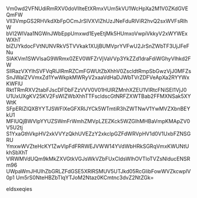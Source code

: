 Vm0wd2VFNUdiRmRXV0doVllteEtXRmxVUm5kVU1WcHpXa2M1V0ZKdGVEQmFW
Vll3VmpGS2RHVkdXbFpOCmJrSlVXVlZhUzJNeFduRlViR2hvQ2sxWVFsRlhW
bVI2WlVaa1NGWnJWbEppUmxwd1EyeEtjMk5HUmxoVwpiVkkyV2xWYWExWXhT
blZUYkdocFVtNUNVRkV5TVVkak1XUjBUMVprYVFwU2JrSnZWbTF3UjJFeFNu
SlAKVm1SWVlsaG9WRmx0ZEV0WFZrVjVaVVp3YkZZd1draFdiWGhyVlhkd2FW
SllRazVXYlhSVFVqRlJlRmRZCmFGWUtZbXhhV0ZscldtRmpSbGwzVjJ0MFZs
SnJWalZVVmxZd1YwWkpkMWRyV2xaaVdHaDJWbTVrZDFVeApXa2RYYWxKWFlU
RktTRmRXV2tabFJscDFDbFZzVVV0V01HUlRZMnhXZEU1VlRtcFNiSEI1VjJ0
U1UxUXgKV25KV2FsWlZWbXhhTTFscldscGtNRFZXWTBab2FFMXNSak5XYWtK
SFpERlZlQXBYYTJSWFlXeGFXRlJYCk5WTmtiR3hZWTNwV1YwMVZXbnBEYkU1
MFlUQjBWVlpYYUZSWmFrWmhZMVpLZEZKck5WZGlhMHBaVmpKMApZV0V5U2tj
S1YxaGthVkpHV2xkVVYzQkhUVEZzY2xkclpGZFdWRVpHV1d0V1UxbFZNSGRU
YmxwWVZteHcKY1ZwVlpFdFRRWEJVWW14YVdWbHRkSGRqVmxKWUNtUkhSbXhT
VlRWMVdUQm9kMkZXVGtkVGJsWkVZbFUxCldsWlhOVTloTVZsNlducENSRm96
UWpaWmJHUlhZbGRLZFdGSE5XRlRSMUV5UTJkd05RcGlibFowWVZkcwplV0p1
Um5rS0NteHBZbTlqYTJoM2Ntaz0KCmtnc3dvZ2NtZGk=

eldsxeqies